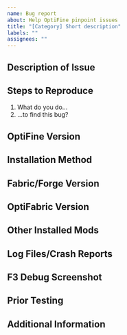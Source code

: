 ```yaml
---
name: Bug report
about: Help OptiFine pinpoint issues
title: "[Category] Short description"
labels: ""
assignees: ""
---
```


## Description of Issue

<!-- Please provide as much detail as possible. -->

## Steps to Reproduce

1. What do you do...
2. ...to find this bug?

## OptiFine Version

<!-- Self-explanatory. -->

## Installation Method

<!-- How did you install OptiFine? Did you use the included standalone installer, or did you drop the JAR file into your "mods" folder? -->

## Fabric/Forge Version

<!-- **If OptiFine is installed as standalone, you can remove this section.** -->

## OptiFabric Version

<!-- **If OptiFine is installed as standalone, or you're using Forge, you can remove this section.** -->

## Other Installed Mods

<!-- *Every* single mod you have installed, besides OptiFine. Please don't leave anything out, even if you think it has nothing to do with the issue at hand. For long lists of mods, use Pastebin. https://pastebin.com/ -->

<!-- **If OptiFine is installed as standalone, remove this section.** -->

## Log Files/Crash Reports

<!-- Any relevant log files. Drag and drop text files here to upload to GitHub directly, OR upload the complete contents to Pastebin. https://pastebin.com/ -->

<!-- You can get logs from `.minecraft/logs`, and crash reports from `.minecraft/crash-reports`.
Locating your `.minecraft` folder will depend entirely on your OS. See this page for details: https://minecraft.wiki/w/.minecraft-->

<!-- **DO NOT directly copy and paste log contents here on GitHub.** -->

## F3 Debug Screenshot

<!-- Minecraft's built-in debug screen provides *a lot* of useful information, and should be included even if the issue is not something that can be captured in a still image. -->

<!-- To open this menu, simply press `F3` on your keyboard while in-game. Please ensure the text is easily readable. Depending on the size/resolution of your monitor, you may have to adjust your GUI scale for all text to be completely visible on-screen. -->

## Prior Testing

<!-- If you've installed standalone:
- Does this happen in Vanilla without OptiFine?

If you've installed using Forge/Fabric:
- Does this happen without other mods installed?
   - Only OptiFine and Forge
   - Only OptiFine, OptiFabric, and Fabric
- Does this happen without any mods at all?
   - Only Forge/Fabric by itself.
- Does this happen in OptiFine standalone?
- Does this happen in Vanilla without OptiFine?
- Have you tried using a binary search to find which mods cause this issue?
   - To find conflicting mods, split your mods into 2 groups (not including OptiFine/OptiFabric, obviously). Remove one group, and test in-game. Keep the group that has the problem, and repeat until no more mods can be removed without the issue disappearing.
   - Does the issue still happen with only the remaining mods installed?
      - Forge/Fabric and remaining mods, without OptiFine -->

## Additional Information

<!-- Here goes any final remarks and everything else that might not fit in the previous sections. -->
